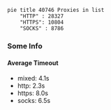 
```mermaid
pie title 40746 Proxies in list
    "HTTP" : 28327
    "HTTPS": 10804
    "SOCKS" : 8786
```

### Some Info
#### Average Timeout

- mixed: 4.1s
- http: 2.3s
- https: 8.0s
- socks: 6.5s